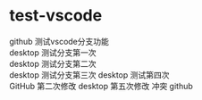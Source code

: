 # test-vscode
github 测试vscode分支功能  
desktop 测试分支第一次  
desktop 测试分支第二次  
desktop 测试分支第三次
desktop 测试第四次  
GitHub 第二次修改
desktop 第五次修改 
冲突 github
